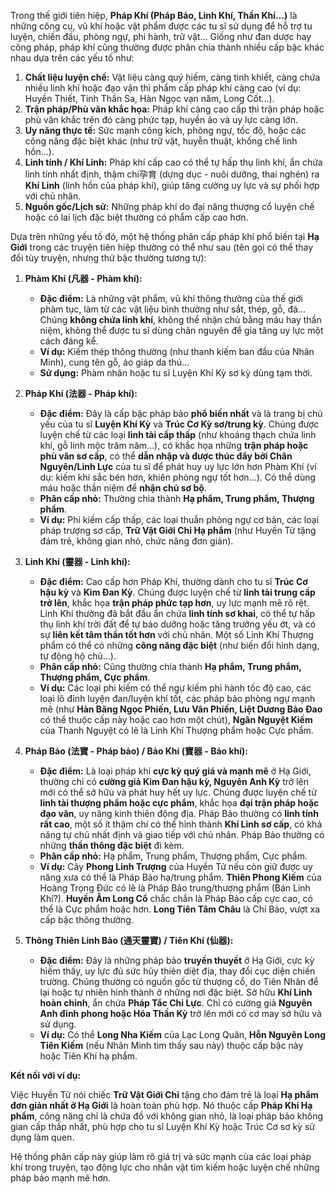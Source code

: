 Trong thế giới tiên hiệp, **Pháp Khí (Pháp Bảo, Linh Khí, Thần Khí...)** là những công cụ, vũ khí hoặc vật phẩm được các tu sĩ sử dụng để hỗ trợ tu luyện, chiến đấu, phòng ngự, phi hành, trữ vật... Giống như đan dược hay công pháp, pháp khí cũng thường được phân chia thành nhiều cấp bậc khác nhau dựa trên các yếu tố như:

1.  **Chất liệu luyện chế:** Vật liệu càng quý hiếm, càng tinh khiết, càng chứa nhiều linh khí hoặc đạo vận thì phẩm cấp pháp khí càng cao (ví dụ: Huyền Thiết, Tinh Thần Sa, Hàn Ngọc vạn năm, Long Cốt...).
2.  **Trận pháp/Phù văn khắc họa:** Pháp khí càng cao cấp thì trận pháp hoặc phù văn khắc trên đó càng phức tạp, huyền ảo và uy lực càng lớn.
3.  **Uy năng thực tế:** Sức mạnh công kích, phòng ngự, tốc độ, hoặc các công năng đặc biệt khác (như trữ vật, huyễn thuật, khống chế linh hồn...).
4.  **Linh tính / Khí Linh:** Pháp khí cấp cao có thể tự hấp thụ linh khí, ẩn chứa linh tính nhất định, thậm chí孕育 (dựng dục - nuôi dưỡng, thai nghén) ra **Khí Linh** (linh hồn của pháp khí), giúp tăng cường uy lực và sự phối hợp với chủ nhân.
5.  **Nguồn gốc/Lịch sử:** Những pháp khí do đại năng thượng cổ luyện chế hoặc có lai lịch đặc biệt thường có phẩm cấp cao hơn.

Dựa trên những yếu tố đó, một hệ thống phân cấp pháp khí phổ biến tại **Hạ Giới** trong các truyện tiên hiệp thường có thể như sau (tên gọi có thể thay đổi tùy truyện, nhưng thứ bậc thường tương tự):

1.  **Phàm Khí (凡器 - Phàm khí):**
    * **Đặc điểm:** Là những vật phẩm, vũ khí thông thường của thế giới phàm tục, làm từ các vật liệu bình thường như sắt, thép, gỗ, đá... Chúng **không chứa linh khí**, không thể nhận chủ bằng máu hay thần niệm, không thể được tu sĩ dùng chân nguyên để gia tăng uy lực một cách đáng kể.
    * **Ví dụ:** Kiếm thép thông thường (như thanh kiếm ban đầu của Nhân Minh), cung tên gỗ, áo giáp da thú...
    * **Sử dụng:** Phàm nhân hoặc tu sĩ Luyện Khí Kỳ sơ kỳ dùng tạm thời.

2.  **Pháp Khí (法器 - Pháp khí):**
    * **Đặc điểm:** Đây là cấp bậc pháp bảo **phổ biến nhất** và là trang bị chủ yếu của tu sĩ **Luyện Khí Kỳ** và **Trúc Cơ Kỳ sơ/trung kỳ**. Chúng được luyện chế từ các loại **linh tài cấp thấp** (như khoáng thạch chứa linh khí, gỗ linh mộc trăm năm...), có khắc họa những **trận pháp hoặc phù văn sơ cấp**, có thể **dẫn nhập và được thúc đẩy bởi Chân Nguyên/Linh Lực** của tu sĩ để phát huy uy lực lớn hơn Phàm Khí (ví dụ: kiếm khí sắc bén hơn, khiên phòng ngự tốt hơn...). Có thể dùng máu hoặc thần niệm để **nhận chủ sơ bộ**.
    * **Phân cấp nhỏ:** Thường chia thành **Hạ phẩm, Trung phẩm, Thượng phẩm**.
    * **Ví dụ:** Phi kiếm cấp thấp, các loại thuẫn phòng ngự cơ bản, các loại pháp trượng sơ cấp, **Trữ Vật Giới Chỉ Hạ phẩm** (như Huyền Tử tặng đám trẻ, không gian nhỏ, chức năng đơn giản).

3.  **Linh Khí (靈器 - Linh khí):**
    * **Đặc điểm:** Cao cấp hơn Pháp Khí, thường dành cho tu sĩ **Trúc Cơ hậu kỳ** và **Kim Đan Kỳ**. Chúng được luyện chế từ **linh tài trung cấp trở lên**, khắc họa **trận pháp phức tạp hơn**, uy lực mạnh mẽ rõ rệt. Linh Khí thường đã bắt đầu ẩn chứa **linh tính sơ khai**, có thể tự hấp thụ linh khí trời đất để tự bảo dưỡng hoặc tăng trưởng yếu ớt, và có sự **liên kết tâm thần tốt hơn** với chủ nhân. Một số Linh Khí Thượng phẩm có thể có những **công năng đặc biệt** (như biến đổi hình dạng, tự động hộ chủ...).
    * **Phân cấp nhỏ:** Cũng thường chia thành **Hạ phẩm, Trung phẩm, Thượng phẩm, Cực phẩm**.
    * **Ví dụ:** Các loại phi kiếm có thể ngự kiếm phi hành tốc độ cao, các loại lô đỉnh luyện đan/luyện khí tốt, các pháp bảo phòng ngự mạnh mẽ (như **Hàn Băng Ngọc Phiến, Lưu Vân Phiến, Liệt Dương Bảo Đao** có thể thuộc cấp này hoặc cao hơn một chút), **Ngân Nguyệt Kiếm** của Thanh Nguyệt có lẽ là Linh Khí Thượng phẩm hoặc Cực phẩm.

4.  **Pháp Bảo (法寶 - Pháp bảo) / Bảo Khí (寶器 - Bảo khí):**
    * **Đặc điểm:** Là loại pháp khí **cực kỳ quý giá và mạnh mẽ** ở Hạ Giới, thường chỉ có **cường giả Kim Đan hậu kỳ, Nguyên Anh Kỳ** trở lên mới có thể sở hữu và phát huy hết uy lực. Chúng được luyện chế từ **linh tài thượng phẩm hoặc cực phẩm**, khắc họa **đại trận pháp hoặc đạo văn**, uy năng kinh thiên động địa. Pháp Bảo thường có **linh tính rất cao**, một số ít thậm chí có thể hình thành **Khí Linh sơ cấp**, có khả năng tự chủ nhất định và giao tiếp với chủ nhân. Pháp Bảo thường có những **thần thông đặc biệt** đi kèm.
    * **Phân cấp nhỏ:** Hạ phẩm, Trung phẩm, Thượng phẩm, Cực phẩm.
    * **Ví dụ:** Cây **Phong Linh Trượng** của Huyền Tử nếu còn giữ được uy năng xưa có thể là Pháp Bảo hạ/trung phẩm. **Thiên Phong Kiếm** của Hoàng Trọng Đức có lẽ là Pháp Bảo trung/thượng phẩm (Bán Linh Khí?). **Huyền Âm Long Cổ** chắc chắn là Pháp Bảo cấp cực cao, có thể là Cực phẩm hoặc hơn. **Long Tiên Tâm Châu** là Chí Bảo, vượt xa cấp bậc thông thường.

5.  **Thông Thiên Linh Bảo (通天靈寶) / Tiên Khí (仙器):**
    * **Đặc điểm:** Đây là những pháp bảo **truyền thuyết** ở Hạ Giới, cực kỳ hiếm thấy, uy lực đủ sức hủy thiên diệt địa, thay đổi cục diện chiến trường. Chúng thường có nguồn gốc từ thượng cổ, do Tiên Nhân để lại hoặc tự nhiên hình thành ở những nơi đặc biệt. Sở hữu **Khí Linh hoàn chỉnh**, ẩn chứa **Pháp Tắc Chi Lực**. Chỉ có cường giả **Nguyên Anh đỉnh phong hoặc Hóa Thần Kỳ** trở lên mới có cơ may sở hữu và sử dụng.
    * **Ví dụ:** Có thể **Long Nha Kiếm** của Lạc Long Quân, **Hỗn Nguyên Long Tiên Kiếm** (nếu Nhân Minh tìm thấy sau này) thuộc cấp bậc này hoặc Tiên Khí hạ phẩm.

**Kết nối với ví dụ:**

Việc Huyền Tử nói chiếc **Trữ Vật Giới Chỉ** tặng cho đám trẻ là loại **Hạ phẩm đơn giản nhất ở Hạ Giới** là hoàn toàn phù hợp. Nó thuộc cấp **Pháp Khí Hạ phẩm**, công năng chỉ là chứa đồ với không gian nhỏ, là loại pháp bảo không gian cấp thấp nhất, phù hợp cho tu sĩ Luyện Khí Kỳ hoặc Trúc Cơ sơ kỳ sử dụng làm quen.

Hệ thống phân cấp này giúp làm rõ giá trị và sức mạnh của các loại pháp khí trong truyện, tạo động lực cho nhân vật tìm kiếm hoặc luyện chế những pháp bảo mạnh mẽ hơn.
